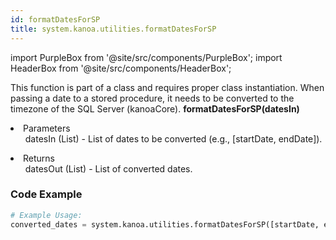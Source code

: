 ```yaml
---
id: formatDatesForSP
title: system.kanoa.utilities.formatDatesForSP
---
```


import PurpleBox from '@site/src/components/PurpleBox';
import HeaderBox from '@site/src/components/HeaderBox';

<PurpleBox>This function is part of a class and requires proper class instantiation.</PurpleBox>
<HeaderBox header="Description">When passing a date to a stored procedure, it needs to be converted to the timezone of the SQL Server (kanoaCore).</HeaderBox>
<HeaderBox header="Syntax">
    <b>formatDatesForSP(datesIn)</b>
    <li>Parameters <br />
        <ul>datesIn (List) - List of dates to be converted (e.g., [startDate, endDate]).</ul>
    </li>
    <li>Returns <br />
        <ul>datesOut (List) - List of converted dates.</ul>
    </li>
</HeaderBox>

### Code Example

```python
# Example Usage:
converted_dates = system.kanoa.utilities.formatDatesForSP([startDate, endDate])

